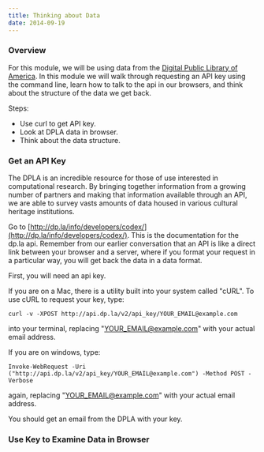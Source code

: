 ```yaml
---
title: Thinking about Data
date: 2014-09-19
---
```


### Overview

For this module, we will be using data from the [Digital Public Library of America](http://dp.la). In this module we will walk through requesting an API key using the command line, learn how to talk to the api in our browsers, and think about the structure of the data we get back.

Steps:

- Use curl to get API key.
- Look at DPLA data in browser.
- Think about the data structure.

### Get an API Key

The DPLA is an incredible resource for those of use interested in computational research. By bringing together information from a growing number of partners and making that information available through an API, we are able to survey vasts amounts of data housed in various cultural heritage institutions.

Go to [http://dp.la/info/developers/codex/](http://dp.la/info/developers/codex/). This is the documentation for the dp.la api. Remember from our earlier conversation that an API is like a direct link between your browser and a server, where if you format your request in a particular way, you will get back the data in a data format.

First, you will need an api key. 

If you are on a Mac, there is a utility built into your system called "cURL". To use cURL to request your key, type:

	curl -v -XPOST http://api.dp.la/v2/api_key/YOUR_EMAIL@example.com

into your terminal, replacing "YOUR_EMAIL@example.com" with your actual email address.

If you are on windows, type:

	Invoke-WebRequest -Uri ("http://api.dp.la/v2/api_key/YOUR_EMAIL@example.com") -Method POST -Verbose 

again, replacing "YOUR_EMAIL@example.com" with your actual email address.

You should get an email from the DPLA with your key. 

### Use Key to Examine Data in Browser



